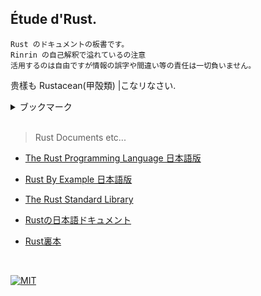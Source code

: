## Étude d'Rust.

    Rust のドキュメントの板書です。  
    Rinrin の自己解釈で溢れているの注意  
    活用するのは自由ですが情報の誤字や間違い等の責任は一切負いません。

贵樣も Rustacean(甲殻類) |こなリなさい.

<details>
    <summary>ブックマーク</summary>
    <div>

[cl]:./src/lib/collections.rs

- [板書](./src/)
    - [メイン板書](./src/main.rs)
        - [データ型](./src/lib/data_types.rs)
        - [フロー制御](./src/lib/flow_control.rs)
        - [所有権](./src/lib/ownership.rs)
        - [構造体](./src/lib/structure.rs)
        - [列挙子 / match式 / if-let記法](./src/lib/enm_mch_iflet.rs)
        - [パッケージ / クレート / モジュール](./src/lib/packages_crates_modules.rs)
            - [テストライブラリwebdev](./webdev/src/)
        - [コレクション( vector / strings / hash-maps )][cl]
            - [統計学モジュール][cl]
            - [ピッグ・ラテンモジュール][cl]
        - [エラー処理](./src/lib/error_handl.rs)
        - [ジェネリクス / トレイト / ライフタイム](./src/lib/generics_and_lifetime.rs)

<br />

- [自己解釈 Markdowns](./assets/md/日本語doc自己解釈)
    - [日本語入門書より「導入」の自己解釈](./assets/md/日本語doc自己解釈/0.導入.md)

    </div>
</details>

<br />

> Rust Documents etc...

- [The Rust Programming Language 日本語版](https://doc.rust-jp.rs/book-ja/)

- [Rust By Example 日本語版](https://doc.rust-jp.rs/rust-by-example-ja/)

- [The Rust Standard Library](https://doc.rust-lang.org/std/index.html)

- [Rustの日本語ドキュメント](https://doc.rust-jp.rs/)

- [Rust裏本](https://doc.rust-jp.rs/rust-nomicon-ja/)

<br />

[![MIT](https://img.shields.io/github/license/Rinrin0413/rust-etude.dev?color=%23A11D32&style=for-the-badge)](./LICENSE)
